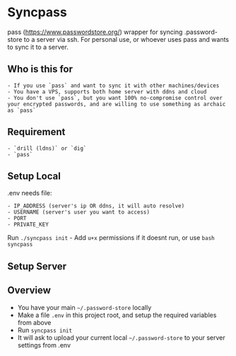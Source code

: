 # Syncpass
pass (https://www.passwordstore.org/) wrapper for syncing .password-store to a server via ssh.
For personal use, or whoever uses pass and wants to sync it to a server.

## Who is this for

    - If you use `pass` and want to sync it with other machines/devices
    - You have a VPS, supports both home server with ddns and cloud
    - You don't use `pass`, but you want 100% no-compromise control over your encrypted passwords, and are willing to use something as archaic as `pass`

## Requirement
    - `drill (ldns)` or `dig`
    - `pass`

## Setup Local
.env needs file:

    - IP_ADDRESS (server's ip OR ddns, it will auto resolve)
    - USERNAME (server's user you want to access)
    - PORT
    - PRIVATE_KEY

Run `./syncpass init`
    - Add `u+x` permissions if it doesnt run, or use `bash syncpass`

## Setup Server


## Overview
- You have your main `~/.password-store` locally
- Make a file `.env` in this project root, and setup the required variables from above
- Run `syncpass init`
- It will ask to upload your current local `~/.password-store` to your server settings from .env
